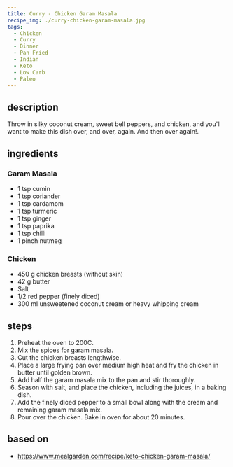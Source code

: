 ```yaml
---
title: Curry - Chicken Garam Masala
recipe_img: ./curry-chicken-garam-masala.jpg
tags:
  - Chicken
  - Curry
  - Dinner
  - Pan Fried
  - Indian
  - Keto
  - Low Carb
  - Paleo
---
```


## description

Throw in silky coconut cream, sweet bell peppers, and chicken, and you'll want to make this dish over, and over, again. And then over again!.

## ingredients

### Garam Masala

- 1 tsp cumin
- 1 tsp coriander
- 1 tsp cardamom
- 1 tsp turmeric
- 1 tsp ginger
- 1 tsp paprika
- 1 tsp chilli
- 1 pinch nutmeg

### Chicken

- 450 g chicken breasts (without skin)
- 42 g butter
- Salt
- 1/2 red pepper (finely diced)
- 300 ml unsweetened coconut cream or heavy whipping cream

## steps

1. Preheat the oven to 200C.
2. Mix the spices for garam masala.
3. Cut the chicken breasts lengthwise.
4. Place a large frying pan over medium high heat and fry the chicken in butter until golden brown.
5. Add half the garam masala mix to the pan and stir thoroughly.
6. Season with salt, and place the chicken, including the juices, in a baking dish.
7. Add the finely diced pepper to a small bowl along with the cream and remaining garam masala mix.
8. Pour over the chicken. Bake in oven for about 20 minutes.

## based on

- https://www.mealgarden.com/recipe/keto-chicken-garam-masala/
